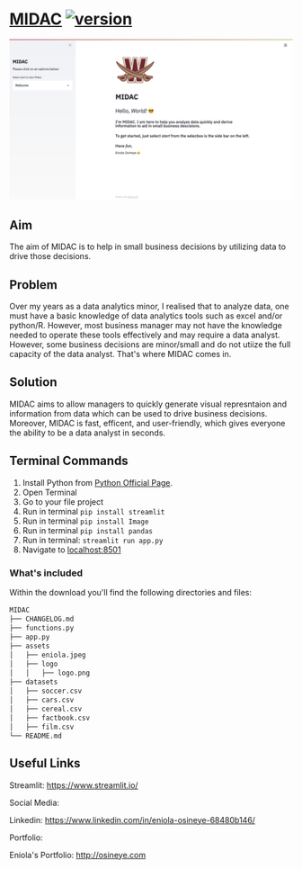 # [MIDAC](https://creativetimofficial.github.io/now-ui-kit-angular/index) [![version][version-badge]][CHANGELOG]

![alt text](https://github.com/eosineye1/midac/blob/main/assets/midacimage.png? "Now UI Kit Angular")

## Aim
The aim of MIDAC is to help in small business decisions by utilizing data to drive those decisions.

## Problem
Over my years as a data analytics minor, I realised that to analyze data, one must have a basic knowledge of data analytics tools such as excel and/or python/R. However, most business manager may not have the knowledge needed to operate these tools effectively and may require a data analyst. However, some business decisions are minor/small and do not utiize the full capacity of the data analyst. That's where MIDAC comes in.

## Solution

MIDAC aims to allow managers to quickly generate visual represntaion and information from data which can be used to drive business decisions. Moreover, MIDAC is fast, efficent, and user-friendly, which gives everyone the ability to be a data analyst in seconds.

## Terminal Commands

1. Install Python from [Python Official Page](https://www.python.org/).
2. Open Terminal
3. Go to your file project
4. Run in terminal ```pip install streamlit``` 
5. Run in terminal ```pip install Image``` 
6. Run in terminal ```pip install pandas```
7. Run in terminal: ```streamlit run app.py```
8. Navigate to [localhost:8501](http://localhost:8501/)

### What's included

Within the download you'll find the following directories and files:

```
MIDAC
├── CHANGELOG.md
├── functions.py
├── app.py
├── assets
│   ├── eniola.jpeg
│   ├── logo
│   │   ├── logo.png
├── datasets
│   ├── soccer.csv
│   ├── cars.csv
│   ├── cereal.csv
│   ├── factbook.csv
│   ├── film.csv
└── README.md
```

## Useful Links

Streamlit: <https://www.streamlit.io/>

Social Media:

Linkedin: <https://www.linkedin.com/in/eniola-osineye-68480b146/>

Portfolio:

Eniola's Portfolio: <http://osineye.com>

[CHANGELOG]: ./CHANGELOG.md
[version-badge]: https://img.shields.io/badge/version-1.2.0-blue.svg


